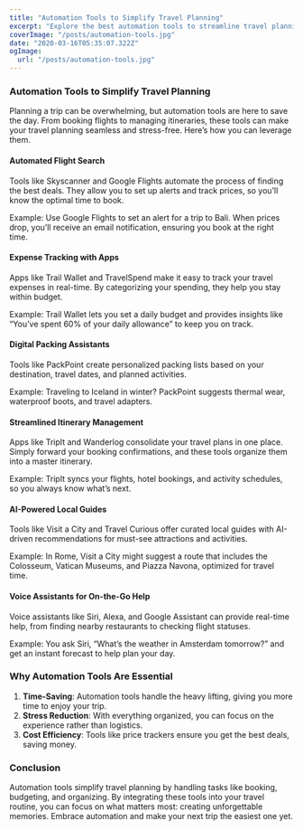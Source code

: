 ```yaml
---
title: "Automation Tools to Simplify Travel Planning"
excerpt: "Explore the best automation tools to streamline travel planning, from finding cheap flights to managing itineraries and tracking expenses."
coverImage: "/posts/automation-tools.jpg"
date: "2020-03-16T05:35:07.322Z"
ogImage:
  url: "/posts/automation-tools.jpg"
---
```


### Automation Tools to Simplify Travel Planning

Planning a trip can be overwhelming, but automation tools are here to save the day. From booking flights to managing itineraries, these tools can make your travel planning seamless and stress-free. Here’s how you can leverage them.

#### Automated Flight Search

Tools like Skyscanner and Google Flights automate the process of finding the best deals. They allow you to set up alerts and track prices, so you’ll know the optimal time to book.

Example: Use Google Flights to set an alert for a trip to Bali. When prices drop, you’ll receive an email notification, ensuring you book at the right time.

#### Expense Tracking with Apps

Apps like Trail Wallet and TravelSpend make it easy to track your travel expenses in real-time. By categorizing your spending, they help you stay within budget.

Example: Trail Wallet lets you set a daily budget and provides insights like “You’ve spent 60% of your daily allowance” to keep you on track.

#### Digital Packing Assistants

Tools like PackPoint create personalized packing lists based on your destination, travel dates, and planned activities.

Example: Traveling to Iceland in winter? PackPoint suggests thermal wear, waterproof boots, and travel adapters.

#### Streamlined Itinerary Management

Apps like TripIt and Wanderlog consolidate your travel plans in one place. Simply forward your booking confirmations, and these tools organize them into a master itinerary.

Example: TripIt syncs your flights, hotel bookings, and activity schedules, so you always know what’s next.

#### AI-Powered Local Guides

Tools like Visit a City and Travel Curious offer curated local guides with AI-driven recommendations for must-see attractions and activities.

Example: In Rome, Visit a City might suggest a route that includes the Colosseum, Vatican Museums, and Piazza Navona, optimized for travel time.

#### Voice Assistants for On-the-Go Help

Voice assistants like Siri, Alexa, and Google Assistant can provide real-time help, from finding nearby restaurants to checking flight statuses.

Example: You ask Siri, “What’s the weather in Amsterdam tomorrow?” and get an instant forecast to help plan your day.

### Why Automation Tools Are Essential

1. **Time-Saving**: Automation tools handle the heavy lifting, giving you more time to enjoy your trip.
2. **Stress Reduction**: With everything organized, you can focus on the experience rather than logistics.
3. **Cost Efficiency**: Tools like price trackers ensure you get the best deals, saving money.

### Conclusion

Automation tools simplify travel planning by handling tasks like booking, budgeting, and organizing. By integrating these tools into your travel routine, you can focus on what matters most: creating unforgettable memories. Embrace automation and make your next trip the easiest one yet.
